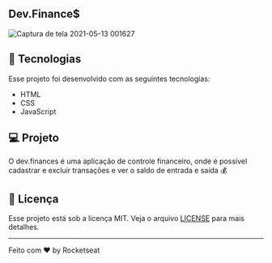 ## Dev.Finance$
![Captura de tela 2021-05-13 001627](https://user-images.githubusercontent.com/57048555/118074412-3b7c7800-b384-11eb-9a78-3216f0cbd353.jpg)


## 🚀 Tecnologias
Esse projeto foi desenvolvido com as seguintes tecnologias:

- HTML
- CSS
- JavaScript

## 💻 Projeto

O dev.finances é uma aplicação de controle financeiro, onde é possível cadastrar e excluir transações e ver o saldo de entrada e saída 💰

## :memo: Licença

Esse projeto está sob a licença MIT. Veja o arquivo [LICENSE](LICENSE.md) para mais detalhes.

---

Feito com ♥ by Rocketseat
